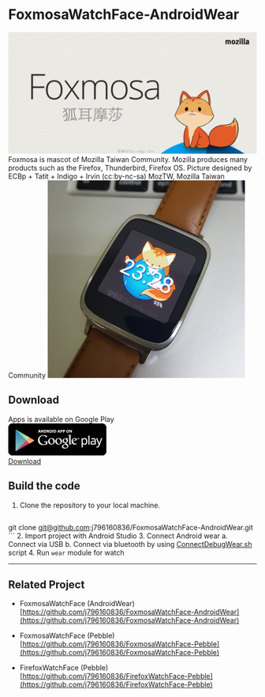 # FoxmosaWatchFace-AndroidWear

<img src="https://raw.githubusercontent.com/j796160836/FoxmosaWatchFace-AndroidWear/master/screenshot/banner.jpg" width="600">   
Foxmosa is mascot of Mozilla Taiwan Community.  
Mozilla produces many products such as the Firefox, Thunderbird, Firefox OS.  
Picture designed by ECBp + Tatit + Indigo + Irvin (cc:by-nc-sa)  
MozTW, Mozilla Taiwan Community  
  
<img src="https://raw.githubusercontent.com/j796160836/FoxmosaWatchFace-AndroidWear/master/screenshot/photo_rect.jpg" width="400">  
  
## Download
Apps is available on Google Play  
![GooglePlay download](https://raw.githubusercontent.com/j796160836/FoxmosaWatchFace-AndroidWear/master/screenshot/play.png)  
[Download](https://apps.getpebble.com/en_US/application/55bed9ed39209aec5f000083)

## Build the code  

1. Clone the repository to your local machine.  

	```
git clone git@github.com:j796160836/FoxmosaWatchFace-AndroidWear.git
	```
2. Import project with Android Studio
3. Connect Android wear
	a. Connect via USB
	b. Connect via bluetooth by using [ConnectDebugWear.sh](https://gist.github.com/j796160836/9b135a8de4c44846fd82) script
4. Run `wear` module for watch
	

----
	
## Related Project

- FoxmosaWatchFace (AndroidWear)  
[https://github.com/j796160836/FoxmosaWatchFace-AndroidWear](https://github.com/j796160836/FoxmosaWatchFace-AndroidWear)

- FoxmosaWatchFace (Pebble)  
[https://github.com/j796160836/FoxmosaWatchFace-Pebble](https://github.com/j796160836/FoxmosaWatchFace-Pebble)

- FirefoxWatchFace (Pebble)  
[https://github.com/j796160836/FirefoxWatchFace-Pebble](https://github.com/j796160836/FirefoxWatchFace-Pebble) 

